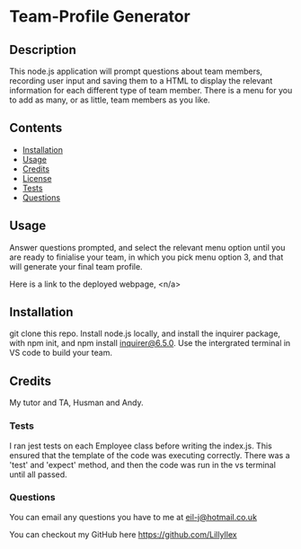 # Team-Profile Generator

## Description
  This node.js application will prompt questions about team members, recording user input and saving them to a HTML to display the relevant information for each different type of team member. There is a menu for you to add as many, or as little, team members as you like. 
  
## Contents
  - [Installation](#installation)
  - [Usage](#usage)
  - [Credits](#credits)
  - [License](#license)
  - [Tests](#tests)
  - [Questions](#questions)

## Usage
  Answer questions prompted, and select the relevant menu option until you are ready to finialise your team, in which you pick menu option 3, and that will generate your final team profile.

  Here is a link to the deployed webpage, <n/a>
  
 ## Installation
 git clone this repo. Install node.js locally, and install the inquirer package, with npm init, and npm install inquirer@6.5.0. Use the intergrated terminal in VS code to build your team.

## Credits
  My tutor and TA, Husman and Andy.

### Tests
  I ran jest tests on each Employee class before writing the index.js. This ensured that the template of the code was executing correctly. There was a 'test' and 'expect' method, and then the code was run in the vs terminal until all passed.

### Questions
  You can email any questions you have to me at <eil-j@hotmail.co.uk>

  You can checkout my GitHub here <https://github.com/LillyIlex>
